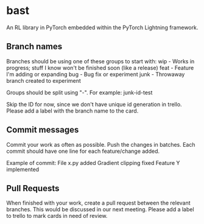 # bast
An RL library in PyTorch embedded within the PyTorch Lightning framework.

## Branch names
Branches should be using one of these groups to start with:
wip - Works in progress; stuff I know won't be finished soon (like a release)
feat - Feature I'm adding or expanding
bug - Bug fix or experiment
junk - Throwaway branch created to experiment

Groups should be split using "-". For example: junk-id-test

Skip the ID for now, since we don't have unique id generation in trello. Please add a label with the branch name to the card.

## Commit messages
Commit your work as often as possible. Push the changes in batches.
Each commit should have one line for each feature/change added.

Example of commit:
File x.py added
Gradient clipping fixed
Feature Y implemented

## Pull Requests
When finished with your work, create a pull request between the relevant branches. This would be discussed in our next meeting. Please add a label to trello to mark cards in need of review.
